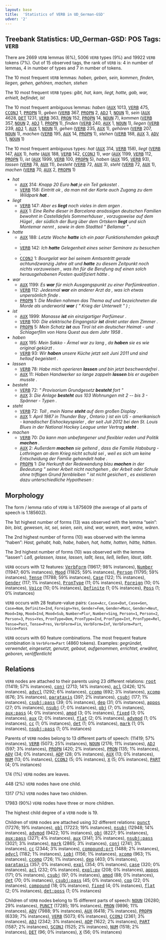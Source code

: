 ```yaml
---
layout: base
title:  'Statistics of VERB in UD_German-GSD'
udver: '2'
---
```


## Treebank Statistics: UD_German-GSD: POS Tags: `VERB`

There are 2669 `VERB` lemmas (6%), 5006 `VERB` types (9%) and 19922 `VERB` tokens (7%).
Out of 15 observed tags, the rank of `VERB` is: 4 in number of lemmas, 4 in number of types and 7 in number of tokens.

The 10 most frequent `VERB` lemmas: <em>haben, geben, sein, kommen, finden, liegen, gehen, gehören, machen, stehen</em>

The 10 most frequent `VERB` types:  <em>gibt, hat, kam, liegt, hatte, gab, war, erhielt, befindet, ist</em>

The 10 most frequent ambiguous lemmas: <em>haben</em> (<tt><a href="de_gsd-pos-AUX.html">AUX</a></tt> 1013, <tt><a href="de_gsd-pos-VERB.html">VERB</a></tt> 475, <tt><a href="de_gsd-pos-CCONJ.html">CCONJ</a></tt> 1, <tt><a href="de_gsd-pos-PROPN.html">PROPN</a></tt> 1), <em>geben</em> (<tt><a href="de_gsd-pos-VERB.html">VERB</a></tt> 367, <tt><a href="de_gsd-pos-PROPN.html">PROPN</a></tt> 2, <tt><a href="de_gsd-pos-ADJ.html">ADJ</a></tt> 1, <tt><a href="de_gsd-pos-NOUN.html">NOUN</a></tt> 1), <em>sein</em> (<tt><a href="de_gsd-pos-AUX.html">AUX</a></tt> 4628, <tt><a href="de_gsd-pos-DET.html">DET</a></tt> 1231, <tt><a href="de_gsd-pos-VERB.html">VERB</a></tt> 363, <tt><a href="de_gsd-pos-PRON.html">PRON</a></tt> 152, <tt><a href="de_gsd-pos-PROPN.html">PROPN</a></tt> 14, <tt><a href="de_gsd-pos-NOUN.html">NOUN</a></tt> 7), <em>kommen</em> (<tt><a href="de_gsd-pos-VERB.html">VERB</a></tt> 357, <tt><a href="de_gsd-pos-NOUN.html">NOUN</a></tt> 2, <tt><a href="de_gsd-pos-ADJ.html">ADJ</a></tt> 1, <tt><a href="de_gsd-pos-PROPN.html">PROPN</a></tt> 1), <em>finden</em> (<tt><a href="de_gsd-pos-VERB.html">VERB</a></tt> 240, <tt><a href="de_gsd-pos-AUX.html">AUX</a></tt> 1, <tt><a href="de_gsd-pos-NOUN.html">NOUN</a></tt> 1), <em>liegen</em> (<tt><a href="de_gsd-pos-VERB.html">VERB</a></tt> 239, <tt><a href="de_gsd-pos-ADJ.html">ADJ</a></tt> 1, <tt><a href="de_gsd-pos-AUX.html">AUX</a></tt> 1, <tt><a href="de_gsd-pos-NOUN.html">NOUN</a></tt> 1), <em>gehen</em> (<tt><a href="de_gsd-pos-VERB.html">VERB</a></tt> 235, <tt><a href="de_gsd-pos-AUX.html">AUX</a></tt> 1), <em>gehören</em> (<tt><a href="de_gsd-pos-VERB.html">VERB</a></tt> 207, <tt><a href="de_gsd-pos-NOUN.html">NOUN</a></tt> 1), <em>machen</em> (<tt><a href="de_gsd-pos-VERB.html">VERB</a></tt> 195, <tt><a href="de_gsd-pos-AUX.html">AUX</a></tt> 14, <tt><a href="de_gsd-pos-PROPN.html">PROPN</a></tt> 1), <em>stehen</em> (<tt><a href="de_gsd-pos-VERB.html">VERB</a></tt> 188, <tt><a href="de_gsd-pos-AUX.html">AUX</a></tt> 3, <tt><a href="de_gsd-pos-ADV.html">ADV</a></tt> 1, <tt><a href="de_gsd-pos-NOUN.html">NOUN</a></tt> 1)

The 10 most frequent ambiguous types:  <em>hat</em> (<tt><a href="de_gsd-pos-AUX.html">AUX</a></tt> 314, <tt><a href="de_gsd-pos-VERB.html">VERB</a></tt> 158), <em>liegt</em> (<tt><a href="de_gsd-pos-VERB.html">VERB</a></tt> 147, <tt><a href="de_gsd-pos-AUX.html">AUX</a></tt> 1), <em>hatte</em> (<tt><a href="de_gsd-pos-AUX.html">AUX</a></tt> 188, <tt><a href="de_gsd-pos-VERB.html">VERB</a></tt> 142, <tt><a href="de_gsd-pos-CCONJ.html">CCONJ</a></tt> 1), <em>war</em> (<tt><a href="de_gsd-pos-AUX.html">AUX</a></tt> 1199, <tt><a href="de_gsd-pos-VERB.html">VERB</a></tt> 112, <tt><a href="de_gsd-pos-PROPN.html">PROPN</a></tt> 1), <em>ist</em> (<tt><a href="de_gsd-pos-AUX.html">AUX</a></tt> 1999, <tt><a href="de_gsd-pos-VERB.html">VERB</a></tt> 100, <tt><a href="de_gsd-pos-PROPN.html">PROPN</a></tt> 5), <em>haben</em> (<tt><a href="de_gsd-pos-AUX.html">AUX</a></tt> 195, <tt><a href="de_gsd-pos-VERB.html">VERB</a></tt> 93), <em>lassen</em> (<tt><a href="de_gsd-pos-VERB.html">VERB</a></tt> 78, <tt><a href="de_gsd-pos-AUX.html">AUX</a></tt> 11), <em>besteht</em> (<tt><a href="de_gsd-pos-VERB.html">VERB</a></tt> 72, <tt><a href="de_gsd-pos-AUX.html">AUX</a></tt> 3), <em>steht</em> (<tt><a href="de_gsd-pos-VERB.html">VERB</a></tt> 72, <tt><a href="de_gsd-pos-AUX.html">AUX</a></tt> 1), <em>machen</em> (<tt><a href="de_gsd-pos-VERB.html">VERB</a></tt> 70, <tt><a href="de_gsd-pos-AUX.html">AUX</a></tt> 2, <tt><a href="de_gsd-pos-PROPN.html">PROPN</a></tt> 1)


* <em>hat</em>
  * <tt><a href="de_gsd-pos-AUX.html">AUX</a></tt> 314: <em>Knapp 20 Euro <b>hat</b> je ein Teil gekostet .</em>
  * <tt><a href="de_gsd-pos-VERB.html">VERB</a></tt> 158: <em>Eintritt ok , da man mit der Karte auch Zugang zu dem Wildpark <b>hat</b> .</em>
* <em>liegt</em>
  * <tt><a href="de_gsd-pos-VERB.html">VERB</a></tt> 147: <em>Aber es <b>liegt</b> noch vieles in dem argen .</em>
  * <tt><a href="de_gsd-pos-AUX.html">AUX</a></tt> 1: <em>Eine Reihe dieser in Barcelona ansässigen deutschen Familien bewohnt in Castelldefels Sommerhäuser , vorzugsweise auf dem Hügel , der südlich der Burg über dem Ortskern <b>liegt</b> und sich Montemar nennt , sowie in dem Stadtteil " Bellamar " .</em>
* <em>hatte</em>
  * <tt><a href="de_gsd-pos-AUX.html">AUX</a></tt> 188: <em>Letzte Woche <b>hatte</b> ich ein paar Funktionshemden gekauft .</em>
  * <tt><a href="de_gsd-pos-VERB.html">VERB</a></tt> 142: <em>Ich <b>hatte</b> Gelegenheit eines seiner Seminare zu besuchen .</em>
  * <tt><a href="de_gsd-pos-CCONJ.html">CCONJ</a></tt> 1: <em>Bourgelat war bei seinem Amtsantritt gerade achtundzwanzig Jahre alt und <b>hatte</b> zu diesem Zeitpunkt noch nichts vorzuweisen , was ihn für die Berufung auf einen solch herausgehobenen Posten qualifiziert hätte .</em>
* <em>war</em>
  * <tt><a href="de_gsd-pos-AUX.html">AUX</a></tt> 1199: <em>Es <b>war</b> für mich Ausgangspunkt zu einer Parfümkreation .</em>
  * <tt><a href="de_gsd-pos-VERB.html">VERB</a></tt> 112: <em>Jedesmal <b>war</b> ein anderer Arzt da , was ich etwas unpersönlich finde .</em>
  * <tt><a href="de_gsd-pos-PROPN.html">PROPN</a></tt> 1: <em>Die Medien nahmen das Thema auf und bezeichneten die Morde als underworld <b>war</b> ( " Krieg der Unterwelt " ) ;</em>
* <em>ist</em>
  * <tt><a href="de_gsd-pos-AUX.html">AUX</a></tt> 1999: <em>Manasse <b>ist</b> ein einzigartiger Parfümeur .</em>
  * <tt><a href="de_gsd-pos-VERB.html">VERB</a></tt> 100: <em>Die elektrische Eingangstür <b>ist</b> direkt unter dem Zimmer .</em>
  * <tt><a href="de_gsd-pos-PROPN.html">PROPN</a></tt> 5: <em>Mein Schatz <b>ist</b> aus Tirol ist ein deutscher Heimat - und Schlagerfilm von Hans Quest aus dem Jahr 1958 .</em>
* <em>haben</em>
  * <tt><a href="de_gsd-pos-AUX.html">AUX</a></tt> 195: <em>Mein Sakko - Ärmel war zu lang , da <b>haben</b> sie es wie original gekürzt .</em>
  * <tt><a href="de_gsd-pos-VERB.html">VERB</a></tt> 93: <em>Wir <b>haben</b> unsere Küche jetzt seit Juni 2011 und sind hellauf begeistert .</em>
* <em>lassen</em>
  * <tt><a href="de_gsd-pos-VERB.html">VERB</a></tt> 78: <em>Habe mich operieren <b>lassen</b> und bin jetzt beschwerdefrei .</em>
  * <tt><a href="de_gsd-pos-AUX.html">AUX</a></tt> 11: <em>Haben Handwerker so lange zappeln <b>lassen</b> bis er augeben musste .</em>
* <em>besteht</em>
  * <tt><a href="de_gsd-pos-VERB.html">VERB</a></tt> 72: <em>" Provisorium Grundgesetz <b>besteht</b> fort "</em>
  * <tt><a href="de_gsd-pos-AUX.html">AUX</a></tt> 3: <em>Die Anlage <b>besteht</b> aus 103 Wohnungen mit 2 -- bis 3 - Spänner - Typen .</em>
* <em>steht</em>
  * <tt><a href="de_gsd-pos-VERB.html">VERB</a></tt> 72: <em>Toll , mein Name <b>steht</b> auf dem großen Display .</em>
  * <tt><a href="de_gsd-pos-AUX.html">AUX</a></tt> 1: <em>April 1987 in Thunder Bay , Ontario ) ist ein US - amerikanisch - kanadischer Eishockeyspieler , der seit Juli 2012 bei den St. Louis Blues in der National Hockey League unter Vertrag <b>steht</b> .</em>
* <em>machen</em>
  * <tt><a href="de_gsd-pos-VERB.html">VERB</a></tt> 70: <em>Da kann man unbefangener und flexibler reden und Politik <b>machen</b> .</em>
  * <tt><a href="de_gsd-pos-AUX.html">AUX</a></tt> 2: <em>Außerdem <b>machen</b> sie geltend , dass die Familie Habsburg - Lothringen an dem Krieg nicht schuld sei , weil es sich um keine Entscheidung der Familie gehandelt habe .</em>
  * <tt><a href="de_gsd-pos-PROPN.html">PROPN</a></tt> 1: <em>Die Herkunft der Redewendung blau <b>machen</b> in der Bedeutung " seiner Arbeit nicht nachgehen , der Arbeit oder Schule ohne triftigen Grund fernbleiben " ist nicht gesichert , es existieren dazu unterschiedliche Hypothesen :</em>

## Morphology

The form / lemma ratio of `VERB` is 1.875609 (the average of all parts of speech is 1.185602).

The 1st highest number of forms (13) was observed with the lemma “sein”: <em>bin, bist, gewesen, ist, sei, seien, sein, sind, war, waren, wart, wäre, wären</em>.

The 2nd highest number of forms (10) was observed with the lemma “haben”: <em>Hast, gehabt, hab, habe, haben, hat, hatte, hatten, hätte, hätten</em>.

The 3rd highest number of forms (10) was observed with the lemma “lassen”: <em>Laß, gelassen, lasse, lassen, laßt, liess, ließ, ließen, lässt, läßt</em>.

`VERB` occurs with 12 features: <tt><a href="de_gsd-feat-VerbForm.html">VerbForm</a></tt> (19617; 98% instances), <tt><a href="de_gsd-feat-Number.html">Number</a></tt> (11947; 60% instances), <tt><a href="de_gsd-feat-Mood.html">Mood</a></tt> (11825; 59% instances), <tt><a href="de_gsd-feat-Person.html">Person</a></tt> (11795; 59% instances), <tt><a href="de_gsd-feat-Tense.html">Tense</a></tt> (11788; 59% instances), <tt><a href="de_gsd-feat-Case.html">Case</a></tt> (122; 1% instances), <tt><a href="de_gsd-feat-Gender.html">Gender</a></tt> (117; 1% instances), <tt><a href="de_gsd-feat-PronType.html">PronType</a></tt> (11; 0% instances), <tt><a href="de_gsd-feat-Foreign.html">Foreign</a></tt> (10; 0% instances), <tt><a href="de_gsd-feat-Voice.html">Voice</a></tt> (10; 0% instances), <tt><a href="de_gsd-feat-Definite.html">Definite</a></tt> (1; 0% instances), <tt><a href="de_gsd-feat-Poss.html">Poss</a></tt> (1; 0% instances)

`VERB` occurs with 28 feature-value pairs: `Case=Acc`, `Case=Dat`, `Case=Gen`, `Case=Nom`, `Definite=Ind`, `Foreign=Yes`, `Gender=Fem`, `Gender=Masc`, `Gender=Neut`, `Mood=Imp`, `Mood=Ind`, `Mood=Sub`, `Number=Plur`, `Number=Sing`, `Person=1`, `Person=2`, `Person=3`, `Poss=Yes`, `PronType=Dem`, `PronType=Ind`, `PronType=Int`, `PronType=Rel`, `Tense=Past`, `Tense=Pres`, `VerbForm=Fin`, `VerbForm=Inf`, `VerbForm=Part`, `Voice=Pass`

`VERB` occurs with 60 feature combinations.
The most frequent feature combination is `VerbForm=Part` (4860 tokens).
Examples: <em>gegründet, verwendet, eingesetzt, genutzt, gebaut, aufgenommen, errichtet, erwähnt, geboren, veröffentlicht</em>


## Relations

`VERB` nodes are attached to their parents using 23 different relations: <tt><a href="de_gsd-dep-root.html">root</a></tt> (11419; 57% instances), <tt><a href="de_gsd-dep-conj.html">conj</a></tt> (2713; 14% instances), <tt><a href="de_gsd-dep-acl.html">acl</a></tt> (2426; 12% instances), <tt><a href="de_gsd-dep-advcl.html">advcl</a></tt> (1292; 6% instances), <tt><a href="de_gsd-dep-ccomp.html">ccomp</a></tt> (692; 3% instances), <tt><a href="de_gsd-dep-xcomp.html">xcomp</a></tt> (676; 3% instances), <tt><a href="de_gsd-dep-parataxis.html">parataxis</a></tt> (397; 2% instances), <tt><a href="de_gsd-dep-csubj.html">csubj</a></tt> (177; 1% instances), <tt><a href="de_gsd-dep-csubj-pass.html">csubj:pass</a></tt> (39; 0% instances), <tt><a href="de_gsd-dep-dep.html">dep</a></tt> (31; 0% instances), <tt><a href="de_gsd-dep-appos.html">appos</a></tt> (27; 0% instances), <tt><a href="de_gsd-dep-nsubj.html">nsubj</a></tt> (7; 0% instances), <tt><a href="de_gsd-dep-obj.html">obj</a></tt> (7; 0% instances), <tt><a href="de_gsd-dep-aux-pass.html">aux:pass</a></tt> (4; 0% instances), <tt><a href="de_gsd-dep-amod.html">amod</a></tt> (3; 0% instances), <tt><a href="de_gsd-dep-fixed.html">fixed</a></tt> (3; 0% instances), <tt><a href="de_gsd-dep-aux.html">aux</a></tt> (2; 0% instances), <tt><a href="de_gsd-dep-flat.html">flat</a></tt> (2; 0% instances), <tt><a href="de_gsd-dep-advmod.html">advmod</a></tt> (1; 0% instances), <tt><a href="de_gsd-dep-cc.html">cc</a></tt> (1; 0% instances), <tt><a href="de_gsd-dep-det.html">det</a></tt> (1; 0% instances), <tt><a href="de_gsd-dep-mark.html">mark</a></tt> (1; 0% instances), <tt><a href="de_gsd-dep-nsubj-pass.html">nsubj:pass</a></tt> (1; 0% instances)

Parents of `VERB` nodes belong to 13 different parts of speech:  (11419; 57% instances), <tt><a href="de_gsd-pos-VERB.html">VERB</a></tt> (5073; 25% instances), <tt><a href="de_gsd-pos-NOUN.html">NOUN</a></tt> (2176; 11% instances), <tt><a href="de_gsd-pos-ADJ.html">ADJ</a></tt> (597; 3% instances), <tt><a href="de_gsd-pos-PROPN.html">PROPN</a></tt> (420; 2% instances), <tt><a href="de_gsd-pos-PRON.html">PRON</a></tt> (135; 1% instances), <tt><a href="de_gsd-pos-ADV.html">ADV</a></tt> (34; 0% instances), <tt><a href="de_gsd-pos-ADP.html">ADP</a></tt> (28; 0% instances), <tt><a href="de_gsd-pos-AUX.html">AUX</a></tt> (13; 0% instances), <tt><a href="de_gsd-pos-NUM.html">NUM</a></tt> (13; 0% instances), <tt><a href="de_gsd-pos-CCONJ.html">CCONJ</a></tt> (5; 0% instances), <tt><a href="de_gsd-pos-X.html">X</a></tt> (5; 0% instances), <tt><a href="de_gsd-pos-PART.html">PART</a></tt> (4; 0% instances)

174 (1%) `VERB` nodes are leaves.

448 (2%) `VERB` nodes have one child.

1317 (7%) `VERB` nodes have two children.

17983 (90%) `VERB` nodes have three or more children.

The highest child degree of a `VERB` node is 19.

Children of `VERB` nodes are attached using 32 different relations: <tt><a href="de_gsd-dep-punct.html">punct</a></tt> (17276; 19% instances), <tt><a href="de_gsd-dep-obl.html">obl</a></tt> (17223; 19% instances), <tt><a href="de_gsd-dep-nsubj.html">nsubj</a></tt> (12948; 14% instances), <tt><a href="de_gsd-dep-advmod.html">advmod</a></tt> (9422; 10% instances), <tt><a href="de_gsd-dep-obj.html">obj</a></tt> (8227; 9% instances), <tt><a href="de_gsd-dep-aux-pass.html">aux:pass</a></tt> (3271; 4% instances), <tt><a href="de_gsd-dep-aux.html">aux</a></tt> (3141; 3% instances), <tt><a href="de_gsd-dep-nsubj-pass.html">nsubj:pass</a></tt> (3021; 3% instances), <tt><a href="de_gsd-dep-mark.html">mark</a></tt> (2865; 3% instances), <tt><a href="de_gsd-dep-conj.html">conj</a></tt> (2741; 3% instances), <tt><a href="de_gsd-dep-cc.html">cc</a></tt> (2344; 3% instances), <tt><a href="de_gsd-dep-compound-prt.html">compound:prt</a></tt> (1488; 2% instances), <tt><a href="de_gsd-dep-advcl.html">advcl</a></tt> (1182; 1% instances), <tt><a href="de_gsd-dep-iobj.html">iobj</a></tt> (1156; 1% instances), <tt><a href="de_gsd-dep-xcomp.html">xcomp</a></tt> (963; 1% instances), <tt><a href="de_gsd-dep-ccomp.html">ccomp</a></tt> (726; 1% instances), <tt><a href="de_gsd-dep-dep.html">dep</a></tt> (403; 0% instances), <tt><a href="de_gsd-dep-parataxis.html">parataxis</a></tt> (357; 0% instances), <tt><a href="de_gsd-dep-expl.html">expl</a></tt> (354; 0% instances), <tt><a href="de_gsd-dep-case.html">case</a></tt> (320; 0% instances), <tt><a href="de_gsd-dep-acl.html">acl</a></tt> (232; 0% instances), <tt><a href="de_gsd-dep-expl-pv.html">expl:pv</a></tt> (208; 0% instances), <tt><a href="de_gsd-dep-appos.html">appos</a></tt> (171; 0% instances), <tt><a href="de_gsd-dep-csubj.html">csubj</a></tt> (97; 0% instances), <tt><a href="de_gsd-dep-amod.html">amod</a></tt> (88; 0% instances), <tt><a href="de_gsd-dep-det.html">det</a></tt> (70; 0% instances), <tt><a href="de_gsd-dep-csubj-pass.html">csubj:pass</a></tt> (45; 0% instances), <tt><a href="de_gsd-dep-cop.html">cop</a></tt> (22; 0% instances), <tt><a href="de_gsd-dep-compound.html">compound</a></tt> (18; 0% instances), <tt><a href="de_gsd-dep-fixed.html">fixed</a></tt> (4; 0% instances), <tt><a href="de_gsd-dep-flat.html">flat</a></tt> (2; 0% instances), <tt><a href="de_gsd-dep-det-poss.html">det:poss</a></tt> (1; 0% instances)

Children of `VERB` nodes belong to 15 different parts of speech: <tt><a href="de_gsd-pos-NOUN.html">NOUN</a></tt> (26280; 29% instances), <tt><a href="de_gsd-pos-PUNCT.html">PUNCT</a></tt> (17285; 19% instances), <tt><a href="de_gsd-pos-PRON.html">PRON</a></tt> (9896; 11% instances), <tt><a href="de_gsd-pos-ADV.html">ADV</a></tt> (7988; 9% instances), <tt><a href="de_gsd-pos-AUX.html">AUX</a></tt> (6418; 7% instances), <tt><a href="de_gsd-pos-PROPN.html">PROPN</a></tt> (6339; 7% instances), <tt><a href="de_gsd-pos-VERB.html">VERB</a></tt> (5073; 6% instances), <tt><a href="de_gsd-pos-CCONJ.html">CCONJ</a></tt> (2361; 3% instances), <tt><a href="de_gsd-pos-ADJ.html">ADJ</a></tt> (2342; 3% instances), <tt><a href="de_gsd-pos-ADP.html">ADP</a></tt> (1622; 2% instances), <tt><a href="de_gsd-pos-PART.html">PART</a></tt> (1587; 2% instances), <tt><a href="de_gsd-pos-SCONJ.html">SCONJ</a></tt> (1525; 2% instances), <tt><a href="de_gsd-pos-NUM.html">NUM</a></tt> (1518; 2% instances), <tt><a href="de_gsd-pos-DET.html">DET</a></tt> (96; 0% instances), <tt><a href="de_gsd-pos-X.html">X</a></tt> (56; 0% instances)

